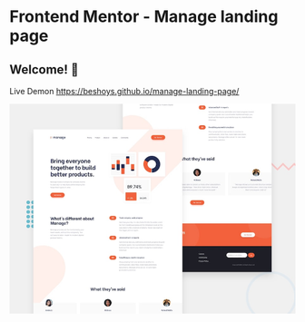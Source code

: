 # Frontend Mentor - Manage landing page
## Welcome! 👋
Live Demon https://beshoys.github.io/manage-landing-page/

![Design preview for the Manage landing page coding challenge](./design/desktop-preview.jpg)


